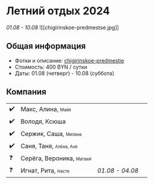 # Летний отдых 2024
_01.08 - 10.08_
![[chigirinskoe-predmestse.jpg]]
## Общая информация
- Фотки и описание: [chigirinskoe-predmestie](https://belkraj.by/chigirinskoe-predmestie)
- Стоимость: 400 BYN / сутки
- Даты: 01.08 (четверг) - 10.08 (суббота)
## Компания
|     |                                                                |                 |     |
| --- | -------------------------------------------------------------- | --------------- | --- |
| ✔️  | Макс, Алина, <span style="font-size:0.7em;">Майя</span>        |                 |     |
| ✔️  | Володя, Ксюша                                                  |                 |     |
| ✔️  | Сержик, Саша, <span style="font-size:0.7em;">Милана</span>     |                 |     |
| ✔️  | Саня, Таня, <span style="font-size:0.7em;">Алёна, Аня</span>   |                 |     |
| ❓   | Серёга, Вероника, <span style="font-size:0.7em;">Матвей</span> |                 |     |
| ❓   | Игнат, Рита, <span style="font-size:0.7em;">Настя</span>       | *01.08 - 04.08* |     |
